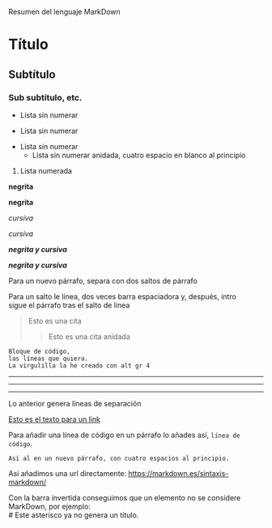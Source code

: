 Resumen del lenguaje MarkDown


# Título
## Subtítulo
### Sub subtítulo, etc.
- Lista sin numerar
+ Lista sin numerar
* Lista sin numerar
    * Lista sin numerar anidada, cuatro espacio en blanco al principio
1. Lista numerada

**negrita**

__negrita__

*cursiva*

_cursiva_

***negrita y cursiva***

___negrita y cursiva___



Para un nuevo párrafo, separa con dos saltos de párrafo

Para un salto le línea, dos veces barra espaciadora y, después, intro  
sigue el párrafo tras el salto de línea

> Esto es una cita
>> Esto es una cita anidada

~~~
Bloque de código,
las líneas que quiera.
La virgulilla la he creado con alt gr 4
~~~

***
---
___

Lo anterior genera líneas de separación

[Esto es el texto para un link](https://markdown.es/sintaxis-markdown/)

Para añadir una línea de código en un párrafo lo añades así, `línea de código`.

    Así al en un nuevo párrafo, con cuatro espacios al principio.

Así añadimos una url directamente: <https://markdown.es/sintaxis-markdown/>

Con la barra invertida conseguimos que un elemento no se considere MarkDown, por ejemplo:  
\# Este asterisco ya no genera un título. 